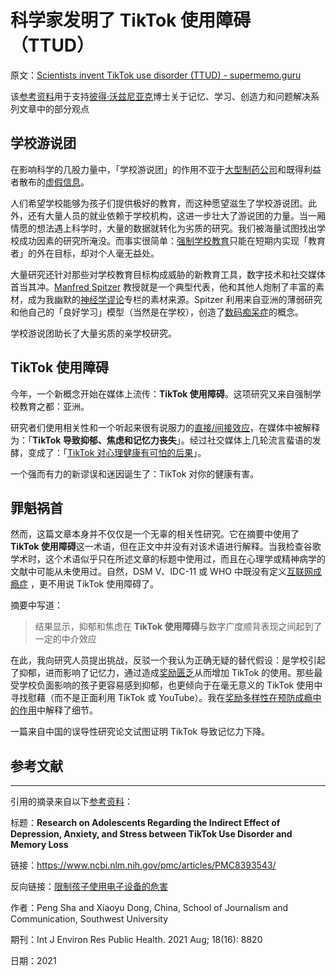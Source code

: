 # 科学家发明了 TikTok 使用障碍（TTUD）

原文：[Scientists invent TikTok use disorder (TTUD) - supermemo.guru](https://supermemo.guru/wiki/Scientists_invent_TikTok_use_disorder_(TTUD))

该[参考资料](https://supermemo.guru/wiki/References)用于支持[彼得·沃兹尼亚克](https://supermemo.guru/wiki/Piotr_Wozniak)博士关于记忆、学习、创造力和问题解决系列文章中的部分观点

## 学校游说团

在影响科学的几股力量中，「学校游说团」的作用不亚于[大型制药公司](https://en.wikipedia.org/wiki/Pharmaceutical_lobby)和既得利益者散布的[虚假信息](https://supermemo.guru/wiki/Falsity_vector)。

人们希望学校能够为孩子们提供极好的教育，而这种愿望滋生了学校游说团。此外，还有大量人员的就业依赖于学校机构，这进一步壮大了游说团的力量。当一厢情愿的想法遇上科学时，大量的数据就转化为劣质的研究。我们被海量试图找出学校成功因素的研究所淹没。而事实很简单：[强制学校教育](https://supermemo.guru/wiki/Compulsory_schooling)只能在短期内实现「教育者」的外在目标，却对个人毫无益处。

大量研究还针对那些对学校教育目标构成威胁的新教育工具，数字技术和社交媒体首当其冲。[Manfred Spitzer](https://supermemo.guru/wiki/Manfred_Spitzer) 教授就是一个典型代表，他和其他人炮制了丰富的素材，成为我幽默的[神经学谬论](https://supermemo.guru/wiki/Neuromythology)专栏的素材来源。Spitzer 利用来自亚洲的薄弱研究和他自己的「良好学习」模型（当然是在学校），创造了[数码痴呆症](https://supermemo.guru/wiki/Digital_Dementia)的概念。

学校游说团助长了大量劣质的亲学校研究。

## TikTok 使用障碍

今年，一个新概念开始在媒体上流传：**TikTok 使用障碍**。这项研究又来自强制学校教育之都：亚洲。

研究者们使用相关性和一个听起来很有说服力的[直接/间接效应](https://www.frontiersin.org/articles/10.3389/fpsyg.2017.01984/full)，在媒体中被解释为：「**TikTok 导致抑郁、焦虑和记忆力丧失**」。经过社交媒体上几轮流言蜚语的发酵，变成了：「[TikTok 对心理健康有可怕的后果](https://www.healththoroughfare.com/disease/tiktok-addiction-could-lead-to-awful-mental-health-consequences-for-teenagers-new-study-reveals/43292)」。

一个强而有力的新谬误和迷因诞生了：TikTok 对你的健康有害。

## 罪魁祸首

然而，这篇文章本身并不仅仅是一个无辜的相关性研究。它在摘要中使用了 **TikTok 使用障碍**这一术语，但在正文中并没有对该术语进行解释。当我检查谷歌学术时，这个术语似乎只在所述文章的标题中使用过，而且在心理学或精神病学的文献中可能从未使用过。自然，DSM V、IDC-11 或 WHO 中既没有定义[互联网成瘾症](https://en.wikipedia.org/wiki/Internet_addiction_disorder) ，更不用说 TikTok 使用障碍了。

摘要中写道：

> 结果显示，抑郁和焦虑在 **TikTok 使用障碍**与数字广度顺背表现之间起到了一定的中介效应

在此，我向研究人员提出挑战，反驳一个我认为正确无疑的替代假设：是学校引起了抑郁，进而影响了记忆力，通过造成[奖励匮乏](https://supermemo.guru/wiki/Reward_deficit)从而增加 TikTok 的使用。那些最受学校负面影响的孩子更容易感到抑郁，也更倾向于在毫无意义的 TikTok 使用中寻找慰藉（而不是正面利用 TikTok 或 YouTube）。我在[奖励多样性在预防成瘾中的作用](https://supermemo.guru/wiki/Reward_diversity_in_preventing_addictions)中解释了细节。

一篇来自中国的误导性研究论文试图证明 TikTok 导致记忆力下降。

## 参考文献

------

引用的摘录来自以下[参考资料](https://supermemo.guru/wiki/References)：

标题：**Research on Adolescents Regarding the Indirect Effect of Depression, Anxiety, and Stress between TikTok Use Disorder and Memory Loss**

链接：https://www.ncbi.nlm.nih.gov/pmc/articles/PMC8393543/

反向链接：[限制孩子使用电子设备的危害](https://supermemo.guru/wiki/Dangers_of_imposing_screen_time_limits_on_children)

作者：Peng Sha and Xiaoyu Dong, China, School of Journalism and Communication, Southwest University

期刊：Int J Environ Res Public Health. 2021 Aug; 18(16): 8820

日期：2021
